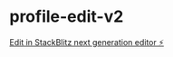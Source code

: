 # profile-edit-v2

[Edit in StackBlitz next generation editor ⚡️](https://stackblitz.com/~/github.com/rregaladojs/profile-edit-v2)